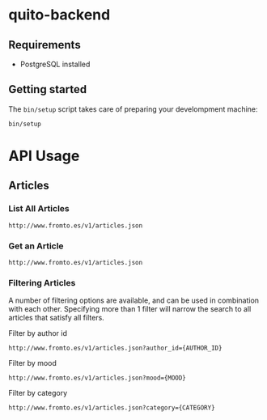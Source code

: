 # quito-backend

## Requirements

  - PostgreSQL installed

## Getting started

The `bin/setup` script takes care of preparing your develompment machine:

```shell
bin/setup
```

# API Usage

## Articles

### List All Articles

```
http://www.fromto.es/v1/articles.json
```

### Get an Article

```
http://www.fromto.es/v1/articles.json
```

### Filtering Articles

A number of filtering options are available, and can be used in combination with
each other.  Specifying more than 1 filter will narrow the search to all
articles that satisfy all filters.

Filter by author id
```
http://www.fromto.es/v1/articles.json?author_id={AUTHOR_ID}
```

Filter by mood
```
http://www.fromto.es/v1/articles.json?mood={MOOD}
```

Filter by category
```
http://www.fromto.es/v1/articles.json?category={CATEGORY}
```
